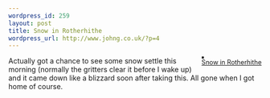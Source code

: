 ```yaml
--- 
wordpress_id: 259
layout: post
title: Snow in Rotherhithe
wordpress_url: http://www.johng.co.uk/?p=4
---
```

<div style="float: right; margin-left: 10px; margin-bottom: 10px;">
 <a href="http://www.flickr.com/photos/jgriffin/5881770/" title="photo sharing"><img src="http://photos6.flickr.com/5881770_514e64964f_m.jpg" alt="" style="border: solid 2px #000000;" /></a>
 <br />
 <span style="font-size: 0.9em; margin-top: 0px;">
  <a href="http://www.flickr.com/photos/jgriffin/5881770/">Snow in Rotherhithe</a>
 </span>
</div>
Actually got a chance to see some snow settle this morning (normally the gritters clear it before I wake up) and it came down like a blizzard soon after taking this. All gone when I got home of course.
<br clear="all" />
